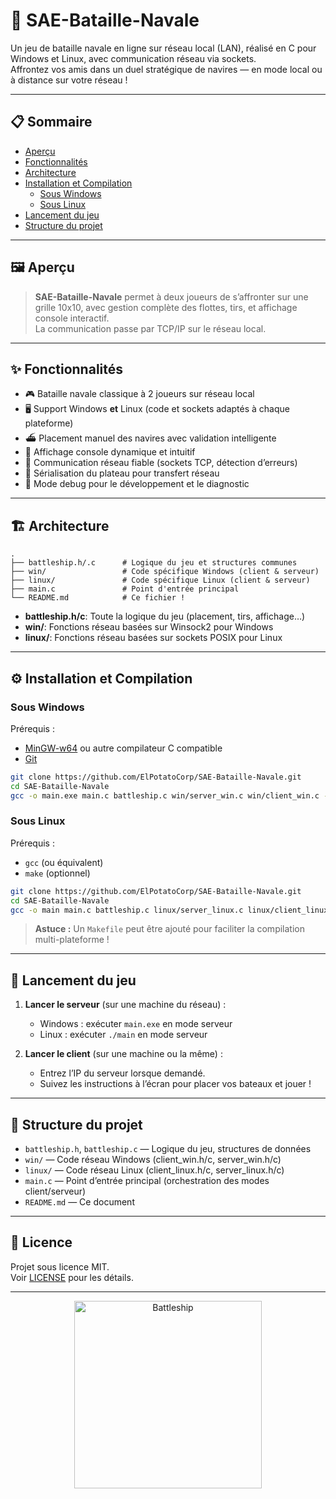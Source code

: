 # 🚢 SAE-Bataille-Navale

Un jeu de bataille navale en ligne sur réseau local (LAN), réalisé en C pour Windows et Linux, avec communication réseau via sockets.  
Affrontez vos amis dans un duel stratégique de navires — en mode local ou à distance sur votre réseau !

---

## 📋 Sommaire

- [Aperçu](#-aperçu)
- [Fonctionnalités](#-fonctionnalités)
- [Architecture](#-architecture)
- [Installation et Compilation](#-installation-et-compilation)
    - [Sous Windows](#sous-windows)
    - [Sous Linux](#sous-linux)
- [Lancement du jeu](#-lancement-du-jeu)
- [Structure du projet](#-structure-du-projet)

---

## 🖼️ Aperçu

> **SAE-Bataille-Navale** permet à deux joueurs de s’affronter sur une grille 10x10, avec gestion complète des flottes, tirs, et affichage console interactif.  
> La communication passe par TCP/IP sur le réseau local.

---

## ✨ Fonctionnalités

- 🎮 Bataille navale classique à 2 joueurs sur réseau local
- 🖥️ Support Windows **et** Linux (code et sockets adaptés à chaque plateforme)
- ⛴️ Placement manuel des navires avec validation intelligente
- 🚀 Affichage console dynamique et intuitif
- 📡 Communication réseau fiable (sockets TCP, détection d’erreurs)
- 🔄 Sérialisation du plateau pour transfert réseau
- 🐞 Mode debug pour le développement et le diagnostic

---

## 🏗️ Architecture

```
.
├── battleship.h/.c      # Logique du jeu et structures communes
├── win/                 # Code spécifique Windows (client & serveur)
├── linux/               # Code spécifique Linux (client & serveur)
├── main.c               # Point d'entrée principal
└── README.md            # Ce fichier !
```

- **battleship.h/c**: Toute la logique du jeu (placement, tirs, affichage…)
- **win/**: Fonctions réseau basées sur Winsock2 pour Windows
- **linux/**: Fonctions réseau basées sur sockets POSIX pour Linux

---

## ⚙️ Installation et Compilation

### Sous Windows

Prérequis :
- [MinGW-w64](https://www.mingw-w64.org/) ou autre compilateur C compatible
- [Git](https://git-scm.com/)

```bash
git clone https://github.com/ElPotatoCorp/SAE-Bataille-Navale.git
cd SAE-Bataille-Navale
gcc -o main.exe main.c battleship.c win/server_win.c win/client_win.c -lws2_32
```

### Sous Linux

Prérequis :
- `gcc` (ou équivalent)
- `make` (optionnel)

```bash
git clone https://github.com/ElPotatoCorp/SAE-Bataille-Navale.git
cd SAE-Bataille-Navale
gcc -o main main.c battleship.c linux/server_linux.c linux/client_linux.c
```

> **Astuce :** Un `Makefile` peut être ajouté pour faciliter la compilation multi-plateforme !

---

## 🚦 Lancement du jeu

1. **Lancer le serveur** (sur une machine du réseau) :
   - Windows : exécuter `main.exe` en mode serveur
   - Linux : exécuter `./main` en mode serveur

2. **Lancer le client** (sur une machine ou la même) :
   - Entrez l’IP du serveur lorsque demandé.
   - Suivez les instructions à l’écran pour placer vos bateaux et jouer !

---

## 📂 Structure du projet

- `battleship.h`, `battleship.c` — Logique du jeu, structures de données
- `win/` — Code réseau Windows (client_win.h/c, server_win.h/c)
- `linux/` — Code réseau Linux (client_linux.h/c, server_linux.h/c)
- `main.c` — Point d’entrée principal (orchestration des modes client/serveur)
- `README.md` — Ce document

---

## 📜 Licence

Projet sous licence MIT.  
Voir [LICENSE](LICENSE) pour les détails.

---

<p align="center">
  <img src="https://upload.wikimedia.org/wikipedia/commons/3/32/Battleship_game_board.svg" alt="Battleship" width="300"/>
</p>
